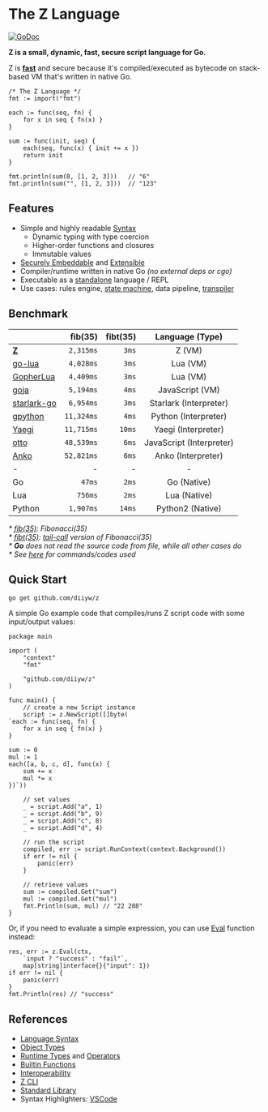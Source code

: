 # The Z Language

[![GoDoc](https://godoc.org/github.com/diiyw/z?status.svg)](https://godoc.org/github.com/diiyw/z)

**Z is a small, dynamic, fast, secure script language for Go.** 

Z is **[fast](#benchmark)** and secure because it's compiled/executed as
bytecode on stack-based VM that's written in native Go.

```golang
/* The Z Language */
fmt := import("fmt")

each := func(seq, fn) {
    for x in seq { fn(x) }
}

sum := func(init, seq) {
    each(seq, func(x) { init += x })
    return init
}

fmt.println(sum(0, [1, 2, 3]))   // "6"
fmt.println(sum("", [1, 2, 3]))  // "123"
```

## Features

- Simple and highly readable
  [Syntax](https://github.com/diiyw/z/blob/master/docs/tutorial.md)
  - Dynamic typing with type coercion
  - Higher-order functions and closures
  - Immutable values
- [Securely Embeddable](https://github.com/diiyw/z/blob/master/docs/interoperability.md)
  and [Extensible](https://github.com/diiyw/z/blob/master/docs/objects.md)
- Compiler/runtime written in native Go _(no external deps or cgo)_
- Executable as a
  [standalone](https://github.com/diiyw/z/blob/master/docs/z-cli.md)
  language / REPL
- Use cases: rules engine, [state machine](https://github.com/d5/go-fsm),
  data pipeline, [transpiler](https://github.com/diiyw/z2lua)

## Benchmark

| | fib(35) | fibt(35) |  Language (Type)  |
| :--- |    ---: |     ---: |  :---: |
| [**Z**](https://github.com/diiyw/z) | `2,315ms` | `3ms` | Z (VM) |
| [go-lua](https://github.com/Shopify/go-lua) | `4,028ms` | `3ms` | Lua (VM) |
| [GopherLua](https://github.com/yuin/gopher-lua) | `4,409ms` | `3ms` | Lua (VM) |
| [goja](https://github.com/dop251/goja) | `5,194ms` | `4ms` | JavaScript (VM) |
| [starlark-go](https://github.com/google/starlark-go) | `6,954ms` | `3ms` | Starlark (Interpreter) |
| [gpython](https://github.com/go-python/gpython) | `11,324ms` | `4ms` | Python (Interpreter) |
| [Yaegi](https://github.com/containous/yaegi) | `11,715ms` | `10ms` | Yaegi (Interpreter) |
| [otto](https://github.com/robertkrimen/otto) | `48,539ms` | `6ms` | JavaScript (Interpreter) |
| [Anko](https://github.com/mattn/anko) | `52,821ms` | `6ms` | Anko (Interpreter) |
| - | - | - | - |
| Go | `47ms` | `2ms` | Go (Native) |
| Lua | `756ms` | `2ms` | Lua (Native) |
| Python | `1,907ms` | `14ms` | Python2 (Native) |

_* [fib(35)](https://github.com/diiyw/zbench/blob/master/code/fib.z):
Fibonacci(35)_  
_* [fibt(35)](https://github.com/diiyw/zbench/blob/master/code/fibtc.z):
[tail-call](https://en.wikipedia.org/wiki/Tail_call) version of Fibonacci(35)_  
_* **Go** does not read the source code from file, while all other cases do_  
_* See [here](https://github.com/diiyw/zbench) for commands/codes used_

## Quick Start

```
go get github.com/diiyw/z
```

A simple Go example code that compiles/runs Z script code with some input/output values:

```golang
package main

import (
	"context"
	"fmt"

	"github.com/diiyw/z"
)

func main() {
	// create a new Script instance
	script := z.NewScript([]byte(
`each := func(seq, fn) {
    for x in seq { fn(x) }
}

sum := 0
mul := 1
each([a, b, c, d], func(x) {
    sum += x
    mul *= x
})`))

	// set values
	_ = script.Add("a", 1)
	_ = script.Add("b", 9)
	_ = script.Add("c", 8)
	_ = script.Add("d", 4)

	// run the script
	compiled, err := script.RunContext(context.Background())
	if err != nil {
		panic(err)
	}

	// retrieve values
	sum := compiled.Get("sum")
	mul := compiled.Get("mul")
	fmt.Println(sum, mul) // "22 288"
}
```

Or, if you need to evaluate a simple expression, you can use [Eval](https://pkg.go.dev/github.com/diiyw/z#Eval) function instead:


```golang
res, err := z.Eval(ctx,
	`input ? "success" : "fail"`,
	map[string]interface{}{"input": 1})
if err != nil {
	panic(err)
}
fmt.Println(res) // "success"
```

## References

- [Language Syntax](https://github.com/diiyw/z/blob/master/docs/tutorial.md)
- [Object Types](https://github.com/diiyw/z/blob/master/docs/objects.md)
- [Runtime Types](https://github.com/diiyw/z/blob/master/docs/runtime-types.md)
  and [Operators](https://github.com/diiyw/z/blob/master/docs/operators.md)
- [Builtin Functions](https://github.com/diiyw/z/blob/master/docs/builtins.md)
- [Interoperability](https://github.com/diiyw/z/blob/master/docs/interoperability.md)
- [Z CLI](https://github.com/diiyw/z/blob/master/docs/z-cli.md)
- [Standard Library](https://github.com/diiyw/z/blob/master/docs/stdlib.md)
- Syntax Highlighters: [VSCode](https://github.com/lissein/vscode-z)



